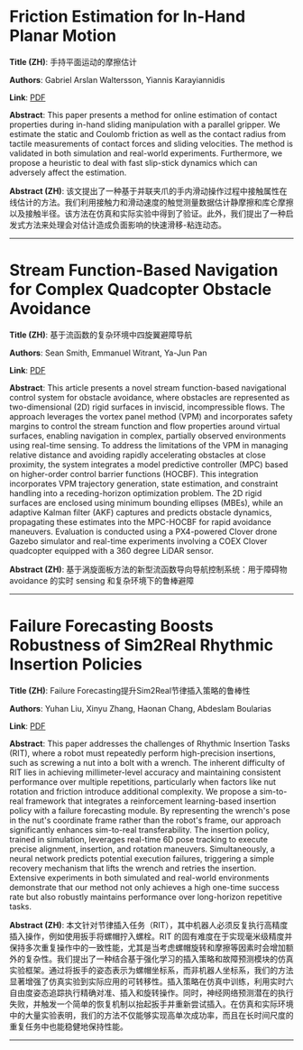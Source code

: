 # Friction Estimation for In-Hand Planar Motion 

**Title (ZH)**: 手持平面运动的摩擦估计 

**Authors**: Gabriel Arslan Waltersson, Yiannis Karayiannidis  

**Link**: [PDF](https://arxiv.org/pdf/2507.06824)  

**Abstract**: This paper presents a method for online estimation of contact properties during in-hand sliding manipulation with a parallel gripper. We estimate the static and Coulomb friction as well as the contact radius from tactile measurements of contact forces and sliding velocities. The method is validated in both simulation and real-world experiments. Furthermore, we propose a heuristic to deal with fast slip-stick dynamics which can adversely affect the estimation. 

**Abstract (ZH)**: 该文提出了一种基于并联夹爪的手内滑动操作过程中接触属性在线估计的方法。我们利用接触力和滑动速度的触觉测量数据估计静摩擦和库仑摩擦以及接触半径。该方法在仿真和实际实验中得到了验证。此外，我们提出了一种启发式方法来处理会对估计造成负面影响的快速滑移-粘连动态。 

---
# Stream Function-Based Navigation for Complex Quadcopter Obstacle Avoidance 

**Title (ZH)**: 基于流函数的复杂环境中四旋翼避障导航 

**Authors**: Sean Smith, Emmanuel Witrant, Ya-Jun Pan  

**Link**: [PDF](https://arxiv.org/pdf/2507.06787)  

**Abstract**: This article presents a novel stream function-based navigational control system for obstacle avoidance, where obstacles are represented as two-dimensional (2D) rigid surfaces in inviscid, incompressible flows. The approach leverages the vortex panel method (VPM) and incorporates safety margins to control the stream function and flow properties around virtual surfaces, enabling navigation in complex, partially observed environments using real-time sensing. To address the limitations of the VPM in managing relative distance and avoiding rapidly accelerating obstacles at close proximity, the system integrates a model predictive controller (MPC) based on higher-order control barrier functions (HOCBF). This integration incorporates VPM trajectory generation, state estimation, and constraint handling into a receding-horizon optimization problem. The 2D rigid surfaces are enclosed using minimum bounding ellipses (MBEs), while an adaptive Kalman filter (AKF) captures and predicts obstacle dynamics, propagating these estimates into the MPC-HOCBF for rapid avoidance maneuvers. Evaluation is conducted using a PX4-powered Clover drone Gazebo simulator and real-time experiments involving a COEX Clover quadcopter equipped with a 360 degree LiDAR sensor. 

**Abstract (ZH)**: 基于涡旋面板方法的新型流函数导向导航控制系统：用于障碍物 avoidance 的实时 sensing 和复杂环境下的鲁棒避障 

---
# Failure Forecasting Boosts Robustness of Sim2Real Rhythmic Insertion Policies 

**Title (ZH)**: Failure Forecasting提升Sim2Real节律插入策略的鲁棒性 

**Authors**: Yuhan Liu, Xinyu Zhang, Haonan Chang, Abdeslam Boularias  

**Link**: [PDF](https://arxiv.org/pdf/2507.06519)  

**Abstract**: This paper addresses the challenges of Rhythmic Insertion Tasks (RIT), where a robot must repeatedly perform high-precision insertions, such as screwing a nut into a bolt with a wrench. The inherent difficulty of RIT lies in achieving millimeter-level accuracy and maintaining consistent performance over multiple repetitions, particularly when factors like nut rotation and friction introduce additional complexity. We propose a sim-to-real framework that integrates a reinforcement learning-based insertion policy with a failure forecasting module. By representing the wrench's pose in the nut's coordinate frame rather than the robot's frame, our approach significantly enhances sim-to-real transferability. The insertion policy, trained in simulation, leverages real-time 6D pose tracking to execute precise alignment, insertion, and rotation maneuvers. Simultaneously, a neural network predicts potential execution failures, triggering a simple recovery mechanism that lifts the wrench and retries the insertion. Extensive experiments in both simulated and real-world environments demonstrate that our method not only achieves a high one-time success rate but also robustly maintains performance over long-horizon repetitive tasks. 

**Abstract (ZH)**: 本文针对节律插入任务（RIT），其中机器人必须反复执行高精度插入操作，例如使用扳手将螺帽拧入螺栓。RIT 的固有难度在于实现毫米级精度并保持多次重复操作中的一致性能，尤其是当考虑螺帽旋转和摩擦等因素时会增加额外的复杂性。我们提出了一种结合基于强化学习的插入策略和故障预测模块的仿真实验框架。通过将扳手的姿态表示为螺帽坐标系，而非机器人坐标系，我们的方法显著增强了仿真实验到实际应用的可转移性。插入策略在仿真中训练，利用实时六自由度姿态追踪执行精确对准、插入和旋转操作。同时，神经网络预测潜在的执行失败，并触发一个简单的恢复机制以抬起扳手并重新尝试插入。在仿真和实际环境中的大量实验表明，我们的方法不仅能够实现高单次成功率，而且在长时间尺度的重复任务中也能稳健地保持性能。 

---
